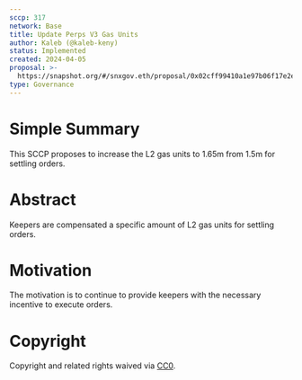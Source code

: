 ```yaml
---
sccp: 317
network: Base
title: Update Perps V3 Gas Units
author: Kaleb (@kaleb-keny)
status: Implemented
created: 2024-04-05
proposal: >-
  https://snapshot.org/#/snxgov.eth/proposal/0x02cff99410a1e97b06f17e2ec47df1b3c1165b48de927c3c9e52fd6924405bbd
type: Governance
---
```


# Simple Summary

This SCCP proposes to increase the L2 gas units to 1.65m from 1.5m for settling orders.

# Abstract

Keepers are compensated a specific amount of L2 gas units for settling orders.

# Motivation

The motivation is to continue to provide keepers with the necessary incentive to execute orders. 

# Copyright

Copyright and related rights waived via [CC0](https://creativecommons.org/publicdomain/zero/1.0/).


